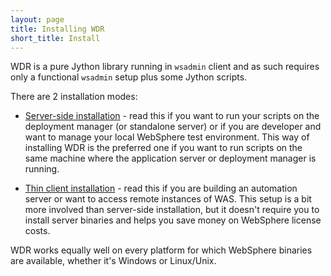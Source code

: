 ```yaml
---
layout: page
title: Installing WDR
short_title: Install
---
```


WDR is a pure Jython library running in `wsadmin` client and as such requires
only a functional `wsadmin` setup plus some Jython scripts.

There are 2 installation modes:

* [Server-side installation](install_server.html) - read this if you want to run
 your scripts on the deployment manager (or standalone server) or if you are
 developer and want to manage your local WebSphere test environment. This way
 of installing WDR is the preferred one if you want to run scripts on the same
 machine where the application server or deployment manager is running.

* [Thin client installation](install_thin_client.html) - read this if you are
 building an automation server or want to access remote instances of WAS. This
 setup is a bit more involved than server-side installation, but it doesn't
 require you to install server binaries and helps you save money on WebSphere
 license costs.

WDR works equally well on every platform for which WebSphere binaries are
available, whether it's Windows or Linux/Unix.

